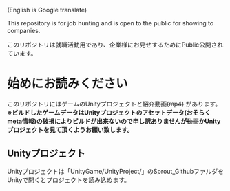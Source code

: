 (English is Google translate)

 This repository is for job hunting and is open to the public for showing to companies.

このリポジトリは就職活動用であり、企業様にお見せするためにPublic公開されています。

# 始めにお読みください
このリポジトリにはゲームのUnityプロジェクトと~~紹介動画(mp4)~~ があります。
**※ビルドしたゲームデータはUnityプロジェクトのアセットデータ(おそらくmeta情報)の破損によりビルドが出来ないので申し訳ありませんが**~~動画~~**かUnityプロジェクトを見て頂くようお願い致します。**

## Unityプロジェクト
Unityプロジェクトは「UnityGame/UnityProject/」のSprout_GithubファルダをUnityで開くとプロジェクトを読み込めます。
